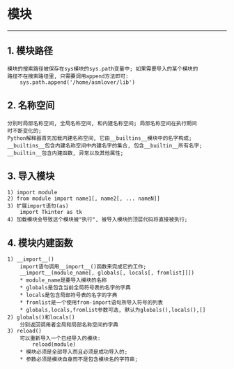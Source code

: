 # **模块**
***




## **1. 模块路径**
    模块的搜索路径被保存在sys模块的sys.path变量中; 如果需要导入的某个模块的
    路径不在搜索路径里, 只需要调用append方法即可:
        sys.path.append('/home/asmlover/lib')



## **2. 名称空间**
    分别时局部名称空间, 全局名称空间, 和内建名称空间; 局部名称空间在执行期间
    时不断变化的;
    Python解释器首先加载内建名称空间, 它由__builtins__模块中的名字构成;
    __builtins__包含内建名称空间中内建名字的集合, 包含__builtin__所有名字;
    __builtin__包含内建函数, 异常以及其他属性;



## **3. 导入模块**
    1) import module
    2) from module import name1[, name2[, ... nameN]]
    3) 扩展import语句(as)
        import Tkinter as tk 
    4) 加载模块会导致这个模块被"执行", 被导入模块的顶层代码将直接被执行;




## **4. 模块内建函数**
    1) __import__()
        import语句调用__import__()函数来完成它的工作;
        __import__(module_name[, globals[, locals[, fromlist]]])
        * module_name是要导入模块的名称
        * globals是包含当前全局符号表的名字的字典
        * locals是包含局部符号表的名字的字典
        * fromlist是一个使用from-import语句所导入符号的列表
        * globals,locals,fromlist参数可选, 默认为globals(),locals(),[]
    2) globals()和locals()
        分别返回调用者全局和局部名称空间的字典
    3) reload()
        可以重新导入一个已经导入的模块:
            reload(module)
        * 模块必须是全部导入而且必须是成功导入的;
        * 参数必须是模块自身而不是包含模块名的字符串;
